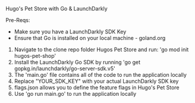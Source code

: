 Hugo's Pet Store with Go & LaunchDarkly

Pre-Reqs:
- Make sure you have a LaunchDarkly SDK Key
- Ensure that Go is installed on your local machine - goland.org 


1. Navigate to the clone repo folder Hugos Pet Store and run: 'go mod init hugos-pet-shop'
2. Install the LaunchDarkly Go SDK by running 'go get gopkg.in/launchdarkly/go-server-sdk.v5'
3. The 'main.go' file contains all of the code to run the application locally
4. Replace "YOUR_SDK_KEY" with your actual LaunchDarkly SDK key 
5. flags.json allows you to define the feature flags in Hugo's Pet Store
6. Use 'go run main.go' to run the application locally 


